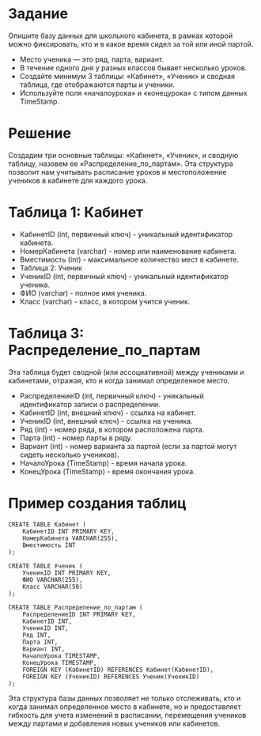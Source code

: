 # Задание

Опишите базу данных для школьного кабинета, в рамках которой можно фиксировать, кто и в какое время сидел за той или иной партой.

+ Место ученика — это ряд, парта, вариант.
+ В течение одного дня у разных классов бывает несколько уроков.
+ Создайте минимум 3 таблицы: «Кабинет», «Ученик» и сводная таблица, где отображаются парты и ученики.
+ Используйте поля «началоурока» и «конецурока» с типом данных TimeStamp.

# Решение

Создадим три основные таблицы: «Кабинет», «Ученик», и сводную таблицу, назовем ее «Распределение_по_партам». Эта структура позволит нам учитывать расписание уроков и местоположение учеников в кабинете для каждого урока.

# Таблица 1: Кабинет

* КабинетID (int, первичный ключ) - уникальный идентификатор кабинета.
* НомерКабинета (varchar) - номер или наименование кабинета.
* Вместимость (int) - максимальное количество мест в кабинете.
* Таблица 2: Ученик
* УченикID (int, первичный ключ) - уникальный идентификатор ученика.
* ФИО (varchar) - полное имя ученика.
* Класс (varchar) - класс, в котором учится ученик.

# Таблица 3: Распределение_по_партам
Эта таблица будет сводной (или ассоциативной) между учениками и кабинетами, отражая, кто и когда занимал определенное место.

* РаспределениеID (int, первичный ключ) - уникальный идентификатор записи о распределении.
* КабинетID (int, внешний ключ) - ссылка на кабинет.
* УченикID (int, внешний ключ) - ссылка на ученика.
* Ряд (int) - номер ряда, в котором расположена парта.
* Парта (int) - номер парты в ряду.
* Вариант (int) - номер варианта за партой (если за партой могут сидеть несколько учеников).
* НачалоУрока (TimeStamp) - время начала урока.
* КонецУрока (TimeStamp) - время окончания урока.

# Пример создания таблиц

```
CREATE TABLE Кабинет (
    КабинетID INT PRIMARY KEY,
    НомерКабинета VARCHAR(255),
    Вместимость INT
);

CREATE TABLE Ученик (
    УченикID INT PRIMARY KEY,
    ФИО VARCHAR(255),
    Класс VARCHAR(50)
);

CREATE TABLE Распределение_по_партам (
    РаспределениеID INT PRIMARY KEY,
    КабинетID INT,
    УченикID INT,
    Ряд INT,
    Парта INT,
    Вариант INT,
    НачалоУрока TIMESTAMP,
    КонецУрока TIMESTAMP,
    FOREIGN KEY (КабинетID) REFERENCES Кабинет(КабинетID),
    FOREIGN KEY (УченикID) REFERENCES Ученик(УченикID)
);
```

Эта структура базы данных позволяет не только отслеживать, кто и когда занимал определенное место в кабинете, но и предоставляет гибкость для учета изменений в расписании, перемещения учеников между партами и добавления новых учеников или кабинетов.
